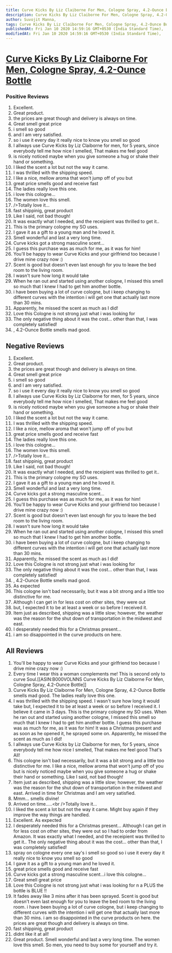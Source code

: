 ```yaml
---
title: Curve Kicks By Liz Claiborne For Men, Cologne Spray, 4.2-Ounce Bottle,
description: Curve Kicks By Liz Claiborne For Men, Cologne Spray, 4.2-Ounce Bottle,
author: Suvojit Manna,
tags: Curve Kicks By Liz Claiborne For Men, Cologne Spray, 4.2-Ounce Bottle,
publishedAt: Fri Jan 10 2020 14:59:16 GMT+0530 (India Standard Time),
modifiedAt: Fri Jan 10 2020 14:59:16 GMT+0530 (India Standard Time),
---
```


# [Curve Kicks By Liz Claiborne For Men, Cologne Spray, 4.2-Ounce Bottle](https://products.checkmycream.com/products/Curve-Kicks-By-Liz-Claiborne-For-Men-Cologne-Spray-4.2-Ounce-Bottle.html)

### Positive Reviews

<ol>
      <li>Excellent.</li>
      <li>Great product.</li>
      <li>the prices are great though and delivery is always on time.</li>
      <li>Great smell great price</li>
      <li>i smell so good</li>
      <li>and I am very satisfied.</li>
      <li>so i use it every day it really nice to know you smell so good</li>
      <li>I allways use Curve Kicks by Liz Claiborne for men, for 5 years, since everybody tell me how nice I smelled, That makes me feel good</li>
      <li>is nicely noticed maybe when you give someone a hug or shake their hand or something.  </li>
      <li>I liked the scent a lot but not the way it came.</li>
      <li>I was thrilled with the shipping speed.</li>
      <li>I like a nice, mellow aroma that won&#x27;t jump off of you but</li>
      <li>great price smells good and receive fast</li>
      <li>The ladies really love this one.</li>
      <li>i love this cologne...</li>
      <li>The women love this smell.</li>
      <li>/&gt;Totally love it...</li>
      <li>fast shippinig, great product</li>
      <li>Like I said, not bad though!</li>
      <li>It was exactly what I needed, and the receipient was thrilled to get it..  </li>
      <li>This is the primary cologne my SO uses.</li>
      <li>I gave it as a gift to a young man and he loved it.</li>
      <li>Smell wonderful and last a very long time.</li>
      <li>Curve kicks got a strong masculine scent...</li>
      <li>I guess this purchase was as much for me, as it was for him!</li>
      <li>You&#x27;ll be happy to wear Curve Kicks and your girlfriend too because I drive mine crazy now :)</li>
      <li>Scent is good but doesn&#x27;t even last enough for you to leave the bed room to the living room.</li>
      <li>I wasn&#x27;t sure how long it would take</li>
      <li>When he ran out and started using another cologne, I missed this smell so much that I knew I had to get him another bottle.</li>
      <li>i have been buying a lot of curve cologne, but i keep changing to different curves with the intention i will get one that actually last more than 30 mins.</li>
      <li>Apparently, he missed the scent as much as I did!</li>
      <li>Love this Cologne is not strong just what i was looking for</li>
      <li>The only negative thing about it was the cost...  other than that, I was completely satisfied!</li>
      <li>, 4.2-Ounce Bottle smells mad good.</li>
</ol>


<h2>Negative Reviews</h2>
<ol>
<li> Excellent.</li>
<li> Great product.</li>
<li> the prices are great though and delivery is always on time.</li>
<li> Great smell great price</li>
<li> i smell so good</li>
<li> and I am very satisfied.</li>
<li> so i use it every day it really nice to know you smell so good</li>
<li> I allways use Curve Kicks by Liz Claiborne for men, for 5 years, since everybody tell me how nice I smelled, That makes me feel good</li>
<li> is nicely noticed maybe when you give someone a hug or shake their hand or something.  </li>
<li> I liked the scent a lot but not the way it came.</li>
<li> I was thrilled with the shipping speed.</li>
<li> I like a nice, mellow aroma that won&#x27;t jump off of you but</li>
<li> great price smells good and receive fast</li>
<li> The ladies really love this one.</li>
<li> i love this cologne...</li>
<li> The women love this smell.</li>
<li> /&gt;Totally love it...</li>
<li> fast shippinig, great product</li>
<li> Like I said, not bad though!</li>
<li> It was exactly what I needed, and the receipient was thrilled to get it..  </li>
<li> This is the primary cologne my SO uses.</li>
<li> I gave it as a gift to a young man and he loved it.</li>
<li> Smell wonderful and last a very long time.</li>
<li> Curve kicks got a strong masculine scent...</li>
<li> I guess this purchase was as much for me, as it was for him!</li>
<li> You&#x27;ll be happy to wear Curve Kicks and your girlfriend too because I drive mine crazy now :)</li>
<li> Scent is good but doesn&#x27;t even last enough for you to leave the bed room to the living room.</li>
<li> I wasn&#x27;t sure how long it would take</li>
<li> When he ran out and started using another cologne, I missed this smell so much that I knew I had to get him another bottle.</li>
<li> i have been buying a lot of curve cologne, but i keep changing to different curves with the intention i will get one that actually last more than 30 mins.</li>
<li> Apparently, he missed the scent as much as I did!</li>
<li> Love this Cologne is not strong just what i was looking for</li>
<li> The only negative thing about it was the cost...  other than that, I was completely satisfied!</li>
<li> , 4.2-Ounce Bottle smells mad good.</li>
<li> As expected</li>
<li> This cologne isn&#x27;t bad necessarily, but it was a bit strong and a little too distinctive for me.  </li>
<li> Although I can get in for less cost on other sites, they were out</li>
<li> but, I expected it to be at least a week or so before I received it.</li>
<li> Item just as described, shipping was a little slow; however, the weather was the reason for the shut down of transportation in the midwest and east.</li>
<li> I desperately needed this for a Christmas present...</li>
<li> i am so disappointed in the curve products on here.</li>
</ol>

<h2>All Reviews</h2>

<ol>
    <li> You&#x27;ll be happy to wear Curve Kicks and your girlfriend too because I drive mine crazy now :)</li>
    <li> Every time I wear this a woman complements me! This is second only to curve Soul.[[ASIN:B000VOLNNS Curve Kicks By Liz Claiborne For Men, Cologne Spray, 4.2-Ounce Bottle]]</li>
    <li> Curve Kicks By Liz Claiborne For Men, Cologne Spray, 4.2-Ounce Bottle smells mad good. The ladies really love this one.</li>
    <li> I was thrilled with the shipping speed. I wasn&#x27;t sure how long it would take but, I expected it to be at least a week or so before I received it. I believe it came in 3 days. This is the primary cologne my SO uses. When he ran out and started using another cologne, I missed this smell so much that I knew I had to get him another bottle. I guess this purchase was as much for me, as it was for him! It was a Christmas present and as soon as he opened it, he sprayed some on. Apparently, he missed the scent as much as I did!</li>
    <li> I allways use Curve Kicks by Liz Claiborne for men, for 5 years, since everybody tell me how nice I smelled, That makes me feel good That&#x27;s All!</li>
    <li> This cologne isn&#x27;t bad necessarily, but it was a bit strong and a little too distinctive for me.  I like a nice, mellow aroma that won&#x27;t jump off of you but is nicely noticed maybe when you give someone a hug or shake their hand or something.  Like I said, not bad though!</li>
    <li> Item just as described, shipping was a little slow; however, the weather was the reason for the shut down of transportation in the midwest and east. Arrived in time for Christmas and I am very satisfied.</li>
    <li> Mmm... smells divine!</li>
    <li> Arrived on time.....&lt;br /&gt;Totally love it...</li>
    <li> I liked the scent a lot but not the way it came. Might buy again if they improve the way things are handled.</li>
    <li> Excellent. As expected</li>
    <li> I desperately needed this for a Christmas present... Although I can get in for less cost on other sites, they were out so I had to order from Amazon.  It was exactly what I needed, and the receipient was thrilled to get it..  The only negative thing about it was the cost...  other than that, I was completely satisfied!</li>
    <li> spray on cologne every one say&#x27;s i smell so good so i use it every day it really nice to know you smell so good</li>
    <li> I gave it as a gift to a young man and he loved it.</li>
    <li> great price smells good and receive fast</li>
    <li> Curve kicks got a strong masculine scent...i love this cologne...</li>
    <li> Great smell great price</li>
    <li> Love this Cologne is not strong just what i was looking for n a PLUS the bottle is BLUE !!</li>
    <li> It fades away like 3 mins after it has been sprayed. Scent is good but doesn&#x27;t even last enough for you to leave the bed room to the living room. i have been buying a lot of curve cologne, but i keep changing to different curves with the intention i will get one that actually last more than 30 mins. i am so disappointed in the curve products on here. the prices are great though and delivery is always on time.</li>
    <li> fast shippinig, great product</li>
    <li> didnt like it at all!</li>
    <li> Great product. Smell wonderful and last a very long time. The women love this smell. So men, you need to buy some for yourself and try it.</li>
</ol>




